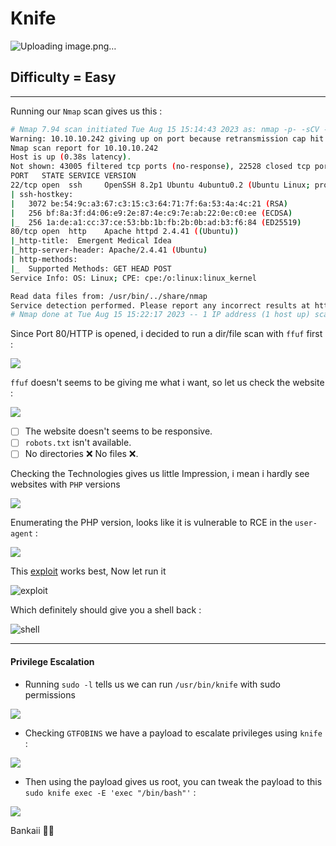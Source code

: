 # Knife

![Uploading image.png…]()

## Difficulty = Easy
---
Running our `Nmap` scan gives us this :

```sh
# Nmap 7.94 scan initiated Tue Aug 15 15:14:43 2023 as: nmap -p- -sCV -v --min-rate=1000 -T4 -oN nmap.txt 10.10.10.242
Warning: 10.10.10.242 giving up on port because retransmission cap hit (6).
Nmap scan report for 10.10.10.242
Host is up (0.38s latency).
Not shown: 43005 filtered tcp ports (no-response), 22528 closed tcp ports (conn-refused)
PORT   STATE SERVICE VERSION
22/tcp open  ssh     OpenSSH 8.2p1 Ubuntu 4ubuntu0.2 (Ubuntu Linux; protocol 2.0)
| ssh-hostkey: 
|   3072 be:54:9c:a3:67:c3:15:c3:64:71:7f:6a:53:4a:4c:21 (RSA)
|   256 bf:8a:3f:d4:06:e9:2e:87:4e:c9:7e:ab:22:0e:c0:ee (ECDSA)
|_  256 1a:de:a1:cc:37:ce:53:bb:1b:fb:2b:0b:ad:b3:f6:84 (ED25519)
80/tcp open  http    Apache httpd 2.4.41 ((Ubuntu))
|_http-title:  Emergent Medical Idea
|_http-server-header: Apache/2.4.41 (Ubuntu)
| http-methods: 
|_  Supported Methods: GET HEAD POST
Service Info: OS: Linux; CPE: cpe:/o:linux:linux_kernel

Read data files from: /usr/bin/../share/nmap
Service detection performed. Please report any incorrect results at https://nmap.org/submit/ .
# Nmap done at Tue Aug 15 15:22:17 2023 -- 1 IP address (1 host up) scanned in 453.52 seconds
```

Since Port 80/HTTP is opened, i decided to run a dir/file scan with `ffuf` first :

![](https://i.imgur.com/9zNGc3s.png)

`ffuf` doesn't seems to be giving me what i want, so let us check the website :

![](https://i.imgur.com/V6RCP5d.png)

- [ ] The website doesn't seems to be responsive.
- [ ]  `robots.txt` isn't available.
- [ ] No directories ❌ No files ❌.

Checking the Technologies gives us little Impression, i mean i hardly see websites with `PHP` versions

![](https://i.imgur.com/zT3Uh9q.png)

Enumerating the PHP version, looks like it is vulnerable to RCE in the `user-agent` :

![](https://i.imgur.com/Gm8liXg.png)

This [exploit](https://github.com/flast101/php-8.1.0-dev-backdoor-rce/blob/main/revshell_php_8.1.0-dev.py) works best, Now let run it

![exploit](https://i.imgur.com/bLI58ng.png)

Which definitely should give you a shell back :

![shell](https://i.imgur.com/DLz4zzI.png)

---
#### Privilege Escalation

- Running `sudo -l` tells us we can run `/usr/bin/knife` with sudo permissions

![](https://i.imgur.com/DGEScpU.png)

- Checking `GTFOBINS` we have a payload to escalate privileges using `knife` :

![](https://i.imgur.com/RGophOu.png)

- Then using the payload gives us root, you can tweak the payload to this `sudo knife exec -E 'exec "/bin/bash"'` :

![](https://i.imgur.com/jutXDrm.png)

Bankaii 🧘‍♀️

